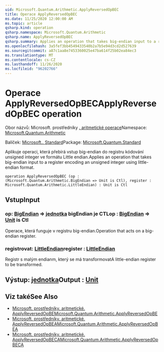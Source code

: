 ```yaml
---
uid: Microsoft.Quantum.Arithmetic.ApplyReversedOpBEC
title: Operace ApplyReversedOpBEC
ms.date: 11/25/2020 12:00:00 AM
ms.topic: article
qsharp.kind: operation
qsharp.namespace: Microsoft.Quantum.Arithmetic
qsharp.name: ApplyReversedOpBEC
qsharp.summary: Applies an operation that takes big-endian input to a register encoding an unsigned integer using little-endian format.
ms.openlocfilehash: 3a5fef3bb4549433540b2a7b5e94d3cd2d527639
ms.sourcegitcommit: a87c1aa8e7453360025e47ba614f25b02ea84ec3
ms.translationtype: MT
ms.contentlocale: cs-CZ
ms.lasthandoff: 11/26/2020
ms.locfileid: "96202766"
---
```

# <a name="applyreversedopbec-operation"></a><span data-ttu-id="19a5f-102">Operace ApplyReversedOpBEC</span><span class="sxs-lookup"><span data-stu-id="19a5f-102">ApplyReversedOpBEC operation</span></span>

<span data-ttu-id="19a5f-103">Obor názvů: Microsoft. prostředníky [. aritmetické operace](xref:Microsoft.Quantum.Arithmetic)</span><span class="sxs-lookup"><span data-stu-id="19a5f-103">Namespace: [Microsoft.Quantum.Arithmetic](xref:Microsoft.Quantum.Arithmetic)</span></span>

<span data-ttu-id="19a5f-104">Balíček: [Microsoft.. Standard](https://nuget.org/packages/Microsoft.Quantum.Standard)</span><span class="sxs-lookup"><span data-stu-id="19a5f-104">Package: [Microsoft.Quantum.Standard](https://nuget.org/packages/Microsoft.Quantum.Standard)</span></span>


<span data-ttu-id="19a5f-105">Aplikuje operaci, která přebírá vstup big-endian do registru kódování unsigned integer ve formátu Little endian.</span><span class="sxs-lookup"><span data-stu-id="19a5f-105">Applies an operation that takes big-endian input to a register encoding an unsigned integer using little-endian format.</span></span>

```qsharp
operation ApplyReversedOpBEC (op : (Microsoft.Quantum.Arithmetic.BigEndian => Unit is Ctl), register : Microsoft.Quantum.Arithmetic.LittleEndian) : Unit is Ctl
```


## <a name="input"></a><span data-ttu-id="19a5f-106">Vstup</span><span class="sxs-lookup"><span data-stu-id="19a5f-106">Input</span></span>

### <a name="op--bigendian--unit--is-ctl"></a><span data-ttu-id="19a5f-107">op: [BigEndian](xref:Microsoft.Quantum.Arithmetic.BigEndian) => [jednotka](xref:microsoft.quantum.lang-ref.unit) bigEndian je CTL</span><span class="sxs-lookup"><span data-stu-id="19a5f-107">op : [BigEndian](xref:Microsoft.Quantum.Arithmetic.BigEndian) => [Unit](xref:microsoft.quantum.lang-ref.unit)  is Ctl</span></span>

<span data-ttu-id="19a5f-108">Operace, která funguje v registru big-endian.</span><span class="sxs-lookup"><span data-stu-id="19a5f-108">Operation that acts on a big-endian register.</span></span>


### <a name="register--littleendian"></a><span data-ttu-id="19a5f-109">registrovat: [LittleEndian](xref:Microsoft.Quantum.Arithmetic.LittleEndian)</span><span class="sxs-lookup"><span data-stu-id="19a5f-109">register : [LittleEndian](xref:Microsoft.Quantum.Arithmetic.LittleEndian)</span></span>

<span data-ttu-id="19a5f-110">Registr s malým endianm, který se má transformovat</span><span class="sxs-lookup"><span data-stu-id="19a5f-110">A little-endian register to be transformed.</span></span>



## <a name="output--unit"></a><span data-ttu-id="19a5f-111">Výstup: [jednotka](xref:microsoft.quantum.lang-ref.unit)</span><span class="sxs-lookup"><span data-stu-id="19a5f-111">Output : [Unit](xref:microsoft.quantum.lang-ref.unit)</span></span>



## <a name="see-also"></a><span data-ttu-id="19a5f-112">Viz také</span><span class="sxs-lookup"><span data-stu-id="19a5f-112">See Also</span></span>

- [<span data-ttu-id="19a5f-113">Microsoft. prostředníky. aritmetické. ApplyReversedOpBE</span><span class="sxs-lookup"><span data-stu-id="19a5f-113">Microsoft.Quantum.Arithmetic.ApplyReversedOpBE</span></span>](xref:Microsoft.Quantum.Arithmetic.ApplyReversedOpBE)
- [<span data-ttu-id="19a5f-114">Microsoft. prostředníky. aritmetické. ApplyReversedOpBEA</span><span class="sxs-lookup"><span data-stu-id="19a5f-114">Microsoft.Quantum.Arithmetic.ApplyReversedOpBEA</span></span>](xref:Microsoft.Quantum.Arithmetic.ApplyReversedOpBEA)
- [<span data-ttu-id="19a5f-115">Microsoft. prostředníky. aritmetické. ApplyReversedOpBECA</span><span class="sxs-lookup"><span data-stu-id="19a5f-115">Microsoft.Quantum.Arithmetic.ApplyReversedOpBECA</span></span>](xref:Microsoft.Quantum.Arithmetic.ApplyReversedOpBECA)